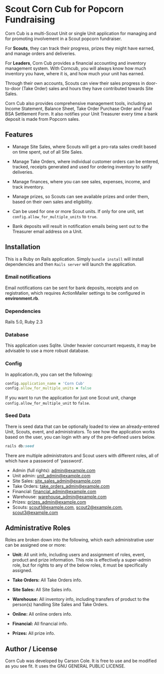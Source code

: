 # Scout Corn Cub for Popcorn Fundraising

Corn Cub is a multi-Scout Unit or single Unit application for managing and for promoting involvement in a Scout popcorn fundraiser. 

For **Scouts**, they can track their progress, prizes they might have earned, and manage orders and deliveries.

For **Leaders**, Corn Cub provides a financial accounting and inventory management system. With Corncub, you will always know how much inventory you have, where it is, and how much your unit has earned.

Through their own accounts, Scouts can view their sales progress in door-to-door (Take Order) sales and hours they have contributed towards Site Sales.

Corn Cub also provides comprehensive management tools, including an Income Statement, Balance Sheet, Take Order Purchase Order and Final BSA Settlement Form. It also notifies your Unit Treasurer every time a bank deposit is made from Popcorn sales.

## Features

- Manage Site Sales, where Scouts will get a pro-rata sales credit based on time spent, out of all Site Sales.

- Manage Take Orders, where individual customer orders can be entered, tracked, receipts generated and used for ordering inventory to satify deliveries.

- Manage finances, where you can see sales, expenses, income, and track inventory.

- Manage prizes, so Scouts can see available prizes and order them, based on their own sales and eligibility.

- Can be used for one or more Scout units. If only for one unit, set `config.allow_for_multiple_units` to `true`.

- Bank deposits will result in notification emails being sent out to the Treasurer email address on a Unit.

## Installation

This is a Ruby on Rails application. Simply `bundle install` will install dependencies and then `Rails server` will launch the application.

### Email notifications

Email notifications can be sent for bank deposits, receipts and on registration, which requires ActionMailer settings to be configured in **environment.rb**.

### Dependencies

Rails 5.0, Ruby 2.3

### Database

This application uses Sqlite. Under heavier concurrant requests, it may be advisable to use a more robust database.

### Config

In application.rb, you can set the following:

```ruby
config.application_name = 'Corn Cub'
config.allow_for_multiple_units = false
```

If you want to run the application for just one Scout unit, change `config.allow_for_multiple_unit` to `false`.

### Seed Data

There is seed data that can be optionally loaded to view an already-entered Unit, Scouts, event, and administrators. To see how the application works based on the user, you can login with any of the pre-defined users below.

```ruby
rails db:seed
```

There are multiple administrators and Scout users with different roles, all of which have a password of 'password'.

- Admin (full rights): admin@example.com
- Unit admin: unit_admin@example.com
- Site Sales: site_sales_admin@example.com
- Take Orders: take_orders_admin@example.com
- Financial: financial_admin@example.com
- Warehouse: warehouse_admin@example.com
- Prizes: prizes_admin@example.com
- Scouts: scout1@example.com, scout2@example.com, scout3@example.com

## Administrative Roles

Roles are broken down into the following, which each administrative user can be assigned one or more:

- **Unit:** All unit info, including users and assignment of roles, event, product and prize information. This role is effectively a super-admin role, but for rights to any of the below roles, it must be specifically assigned.

- **Take Orders:** All Take Orders info.

- **Site Sales:** All Site Sales info.

- **Warehouse:** All inventory info, including transfers of product to the person(s) handling Site Sales and Take Orders.

- **Online:** All online orders info.

- **Financial:** All financial info.

- **Prizes:** All prize info.


## Author / License

Corn Cub was developed by Carson Cole. It is free to use and be modified as you see fit. It uses the GNU GENERAL PUBLIC LICENSE.